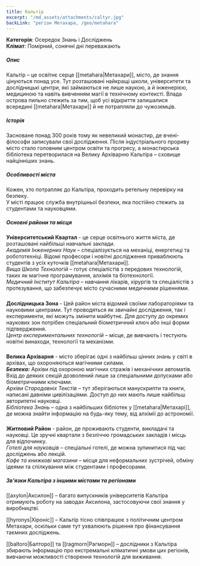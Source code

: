 ```yaml
---
title: Кальтір
excerpt: "/md_assets/attachments/caltyr.jpg"
backLink: "регіон Метахара, /geo/metahara"
---
```


**Категорія**: Осередок Знань і Досліджень     
**Клімат**: Помірний, сонячні дні переважають  

##### Опис
Кальтір – це освітнє серце [[metahara|Метахари]], місто, де знання цінуються понад усе. Тут розташовані найкращі школи, університети та дослідницькі центри, які займаються не лише наукою, а й інженерією, медициною та навіть вивченням магії в технічному контексті. Влада острова пильно стежить за тим, щоб усі відкриття залишалися всередині [[metahara|Метахари]] й не потрапляли до чужоземців.  

##### Історія
Засноване понад 300 років тому як невеликий монастир, де вчені-філософи записували свої дослідження. Після індустріального прориву місто стало головним центром освіти та прогресу, а монастирська бібліотека перетворилася на Велику Архіварню Кальтіра – сховище найцінніших знань. 

##### Особливості міста
Кожен, хто потрапляє до Кальтіра, проходить ретельну перевірку на безпеку.  
У місті працює служба внутрішньої безпеки, яка постійно стежить за студентами та науковцями.    

##### Основні райони та місця
**Університетський Квартал** - це серце освітнього життя міста, де розташовані найбільші навчальні заклади.  
_Академія Інженерних Наук_ – спеціалізується на механіці, енергетиці та робототехніці. Відомі професори і новітні дослідження приваблюють студентів з усіх куточків [[metahara|Метахари]].  
_Вища Школа Технологій_ – готує спеціалістів з передових технологій, таких як магічне програмування, алхімія та біотехнології.  
_Медичний Інститут Кальтіра_ – навчання лікарів, хірургів та спеціалістів з протезування, що забезпечує місто сучасними медичними рішеннями.  
#####
**Дослідницька Зона** - Цей район міста відомий своїми лабораторіями та науковими центрами. Тут проводяться як звичайні дослідження, так і експерименти, які можуть змінити майбутнє. Для доступу до окремих наукових зон потрібен спеціальний біометричний ключ або інші форми підтвердження.  
_Центр експериментальних технологій_ – місце, де вивчають і тестують новітні винаходи, технології та механізми.   
#####
**Велика Архіварня** - місто зберігає одні з найбільш цінних знань у світі в архівах, що охороняються магічними силами.  
***Безпека:***
Архіви під охороною магічних стражів і механічних автоматів.  
Вхід до деяких секцій дозволений лише за спеціальними допусками або біометричними ключами.  
_Архіви Стародавніх Текстів_ – тут зберігаються манускрипти та книги, написані давніми цивілізаціями. Доступ до них мають лише найбільш авторитетні науковці.  
_Бібліотека Знань_ – одна з найбільших бібліотек у [[metahara|Метахарі]], де можна знайти інформацію на будь-яку тему, від алхімії до астрономії.  
#####
**Житловий Район** - район, де проживають студенти, викладачі та науковці. Це зручні квартали з безліччю громадських закладів і місць для відпочинку.  
_Готелі для науковців_ – спеціальні готелі, де можна зупинитися під час досліджень або лекцій.  
_Кафе та книжкові магазини_ – місця для неформальних зустрічей, обміну ідеями та спілкування між студентами і професорами.  

##### Зв’язки Кальтіра з іншими містами та регіонами

[[axylon|Аксилон]] – багато випускників університетів Кальтіра отримують роботу на заводах Аксилона, застосовуючи свої знання у виробництві.

[[hyronys|Хіроніс]] – Кальтір тісно співпрацює з політичним центром Метахари, оскільки саме тут ухвалюють рішення про фінансування таємних досліджень.

[[baltoro|Балторо]] та [[ragmorn|Рагморн]] – дослідники з Кальтіра збирають інформацію про екстремальні кліматичні умови цих регіонів, вивчаючи можливості створення технологій для виживання.
